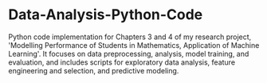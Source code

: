 # Data-Analysis-Python-Code
Python code implementation for Chapters 3 and 4 of my research project, 'Modelling Performance of Students in Mathematics, Application of Machine Learning'. It focuses on data preprocessing, analysis, model training, and evaluation, and includes scripts for exploratory data analysis, feature engineering and selection, and predictive modeling.
